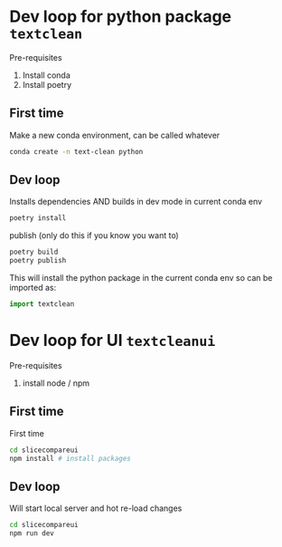 # Dev loop for python package `textclean`

Pre-requisites

1. Install conda
2. Install poetry

## First time

Make a new conda environment, can be called whatever

```bash
conda create -n text-clean python
```

## Dev loop

Installs dependencies AND builds in dev mode in current conda env

```bash
poetry install
```

publish (only do this if you know you want to)

```bash
poetry build
poetry publish
```

This will install the python package in the current conda env so can be imported as:

```python
import textclean
```

# Dev loop for UI `textcleanui`

Pre-requisites

1. install node / npm

## First time

First time

```bash
cd slicecompareui
npm install # install packages
```

## Dev loop

Will start local server and hot re-load changes

```bash
cd slicecompareui
npm run dev
```
